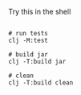 Try this in the shell

``` shell

# run tests
clj -M:test

# build jar
clj -T:build jar

# clean
clj -T:build clean
```
